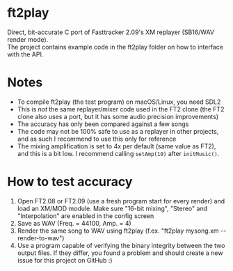 # ft2play
Direct, bit-accurate C port of Fasttracker 2.09's XM replayer (SB16/WAV render mode). \
The project contains example code in the ft2play folder on how to interface with the API.

# Notes
- To compile ft2play (the test program) on macOS/Linux, you need SDL2
- This is <i>not</i> the same replayer/mixer code used in the FT2 clone (the FT2 clone also uses a port, but it has some audio precision improvements)
- The accuracy has only been compared against a few songs
- The code may not be 100% safe to use as a replayer in other projects, and as such I recommend to use this only for reference
- The mixing amplification is set to 4x per default (same value as FT2), and this is a bit low. I recommend calling <code>setAmp(10)</code> after <code>initMusic()</code>.

# How to test accuracy
1) Open FT2.08 or FT2.09 (use a fresh program start for every render) and load an XM/MOD module. Make sure "16-bit mixing", "Stereo" and "Interpolation" are enabled in the config screen
2) Save as WAV (Freq. = 44100, Amp. = 4)
3) Render the same song to WAV using ft2play (f.ex. "ft2play mysong.xm --render-to-wav")
4) Use a program capable of verifying the binary integrity between the two output files. If they differ, you found a problem and should create a new issue for this project on GitHub :)
